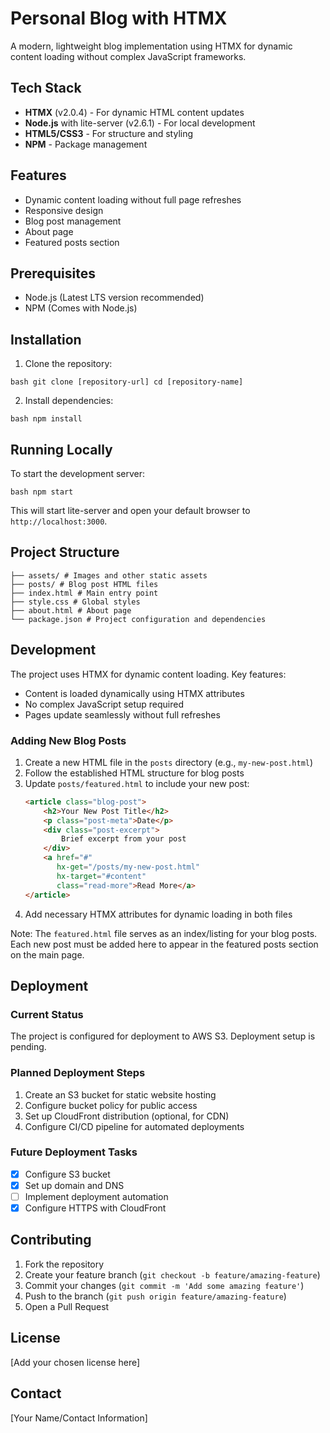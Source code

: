 # Personal Blog with HTMX

A modern, lightweight blog implementation using HTMX for dynamic content loading without complex JavaScript frameworks.

## Tech Stack

- **HTMX** (v2.0.4) - For dynamic HTML content updates
- **Node.js** with lite-server (v2.6.1) - For local development
- **HTML5/CSS3** - For structure and styling
- **NPM** - Package management

## Features

- Dynamic content loading without full page refreshes
- Responsive design
- Blog post management
- About page
- Featured posts section

## Prerequisites

- Node.js (Latest LTS version recommended)
- NPM (Comes with Node.js)

## Installation

1. Clone the repository:
```
bash git clone [repository-url] cd [repository-name]
```
2. Install dependencies:
```
bash npm install
```
## Running Locally

To start the development server:
```
bash npm start
```
This will start lite-server and open your default browser to `http://localhost:3000`.

## Project Structure
```
├── assets/ # Images and other static assets 
├── posts/ # Blog post HTML files 
├── index.html # Main entry point 
├── style.css # Global styles 
├── about.html # About page 
└── package.json # Project configuration and dependencies
```

## Development

The project uses HTMX for dynamic content loading. Key features:
- Content is loaded dynamically using HTMX attributes
- No complex JavaScript setup required
- Pages update seamlessly without full refreshes

### Adding New Blog Posts

1. Create a new HTML file in the `posts` directory (e.g., `my-new-post.html`)
2. Follow the established HTML structure for blog posts
3. Update `posts/featured.html` to include your new post:
   ```html
   <article class="blog-post">
       <h2>Your New Post Title</h2>
       <p class="post-meta">Date</p>
       <div class="post-excerpt">
           Brief excerpt from your post
       </div>
       <a href="#" 
          hx-get="/posts/my-new-post.html" 
          hx-target="#content" 
          class="read-more">Read More</a>
   </article>
   ```
4. Add necessary HTMX attributes for dynamic loading in both files

Note: The `featured.html` file serves as an index/listing for your blog posts. Each new post must be added here to appear in the featured posts section on the main page.
## Deployment

### Current Status
The project is configured for deployment to AWS S3. Deployment setup is pending.

### Planned Deployment Steps
1. Create an S3 bucket for static website hosting
2. Configure bucket policy for public access
3. Set up CloudFront distribution (optional, for CDN)
4. Configure CI/CD pipeline for automated deployments

### Future Deployment Tasks
- [X] Configure S3 bucket
- [X] Set up domain and DNS
- [ ] Implement deployment automation
- [X] Configure HTTPS with CloudFront

## Contributing

1. Fork the repository
2. Create your feature branch (`git checkout -b feature/amazing-feature`)
3. Commit your changes (`git commit -m 'Add some amazing feature'`)
4. Push to the branch (`git push origin feature/amazing-feature`)
5. Open a Pull Request

## License

[Add your chosen license here]

## Contact

[Your Name/Contact Information]